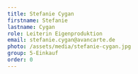 ```yaml
---
title: Stefanie Cygan
firstname: Stefanie
lastname: Cygan
role: Leiterin Eigenproduktion
email: stefanie.cygan@avancarte.de
photo: /assets/media/stefanie-cygan.jpg
group: 5-Einkauf
order: 0
---
```

